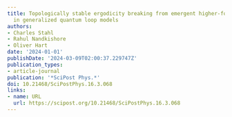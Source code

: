 ```yaml
---
title: Topologically stable ergodicity breaking from emergent higher-form symmetries
  in generalized quantum loop models
authors:
- Charles Stahl
- Rahul Nandkishore
- Oliver Hart
date: '2024-01-01'
publishDate: '2024-03-09T02:00:37.229747Z'
publication_types:
- article-journal
publication: '*SciPost Phys.*'
doi: 10.21468/SciPostPhys.16.3.068
links:
- name: URL
  url: https://scipost.org/10.21468/SciPostPhys.16.3.068
---
```

